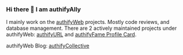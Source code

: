 ### Hi there 👋 I am authifyAlly

I mainly work on the [authifyWeb](https://authifyweb.com) projects. Mostly code reviews, and database management. There are 2 actively maintained projects under authifyWeb: [authifyURL](https://url.authifyweb.com) and [authifyFame Profile Card](https://fame.authifyweb.com).

authifyWeb Blog: [authifyCollective](https://collective.authifyweb.com)
